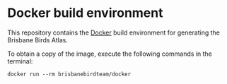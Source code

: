 # Docker build environment

This repository contains the [Docker](http://docker.com) build environment for generating the Brisbane Birds Atlas.

To obtain a copy of the image, execute the following commands in the terminal:

```
docker run --rm brisbanebirdteam/docker
```
